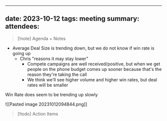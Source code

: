 
---
date: 2023-10-12
tags: meeting
summary: 
attendees: 
---

> [!note] Agenda + Notes
> 

- Average Deal Size is trending down, but we do not know if win rate is going up
	- Chris "reasons it may stay lower"
		- Compete campaigns are well received/positive, but when we get people on the phone budget comes up sooner because that's the reason they're taking the call
		- We think we'll see higher volume and higher win rates, but deal rates will be smaller

Win Rate does seem to be trending up slowly

![[Pasted image 20231012094844.png]]

> [!todo] Action Items

